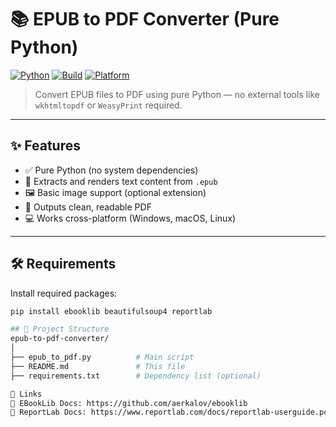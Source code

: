 # 📚 EPUB to PDF Converter (Pure Python)

[![Python](https://img.shields.io/badge/python-3.8%2B-blue.svg)](https://www.python.org/)
[![Build](https://img.shields.io/badge/build-passing-brightgreen.svg)]()
[![Platform](https://img.shields.io/badge/platform-Windows%20%7C%20Linux%20%7C%20macOS-lightgrey.svg)]()

> Convert EPUB files to PDF using pure Python — no external tools like `wkhtmltopdf` or `WeasyPrint` required.

---

## ✨ Features

- ✅ Pure Python (no system dependencies)
- 📖 Extracts and renders text content from `.epub`
- 🖼️ Basic image support (optional extension)
- 📄 Outputs clean, readable PDF
- 💻 Works cross-platform (Windows, macOS, Linux)

---

## 🛠️ Requirements

Install required packages:

```bash
pip install ebooklib beautifulsoup4 reportlab

## 📁 Project Structure
epub-to-pdf-converter/
│
├── epub_to_pdf.py          # Main script
├── README.md               # This file
├── requirements.txt        # Dependency list (optional)

🔗 Links
📘 EBookLib Docs: https://github.com/aerkalov/ebooklib
🧾 ReportLab Docs: https://www.reportlab.com/docs/reportlab-userguide.pdf

